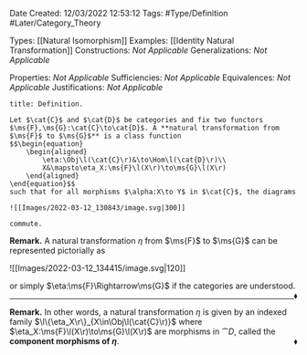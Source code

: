<div class="topSpace"></div>

Date Created: 12/03/2022 12:53:12
Tags: #Type/Definition #Later/Category_Theory

Types: [[Natural Isomorphism]]
Examples: [[Identity Natural Transformation]]
Constructions: <i>Not Applicable</i>
Generalizations: <i>Not Applicable</i>

Properties: <i>Not Applicable</i>
Sufficiencies: <i>Not Applicable</i>
Equivalences: <i>Not Applicable</i>
Justifications: <i>Not Applicable</i>

``` ad-Definition
title: Definition.

Let $\cat{C}$ and $\cat{D}$ be categories and fix two functors $\ms{F},\ms{G}:\cat{C}\to\cat{D}$. A **natural transformation from $\ms{F}$ to $\ms{G}$** is a class function
$$\begin{equation}
    \begin{aligned}
        \eta:\Obj\l(\cat{C}\r)&\to\Hom\l(\cat{D}\r)\\
        X&\mapsto\eta_X:\ms{F}\l(X\r)\to\ms{G}\l(X\r)
    \end{aligned}
\end{equation}$$
such that for all morphisms $\alpha:X\to Y$ in $\cat{C}$, the diagrams

![[Images/2022-03-12_130843/image.svg|300]]

commute.

```

<b>Remark.</b> A natural transformation $\eta$ from $\ms{F}$ to $\ms{G}$ can be represented pictorially as

![[Images/2022-03-12_134415/image.svg|120]]

or simply $\eta:\ms{F}\Rightarrow\ms{G}$ if the categories are understood.<span style="float:right;">$\blacklozenge$</span>

---

<b>Remark.</b> In other words, a natural transformation $\eta$ is given by an indexed family $\l\{\eta_X\r\}_{X\in\Obj\l(\cat{C}\r)}$ where $\eta_X:\ms{F}\l(X\r)\to\ms{G}\l(X\r)$ are morphisms in $\cat{D}$, called the **component morphisms of $\eta$**.<span style="float:right;">$\blacklozenge$</span>
